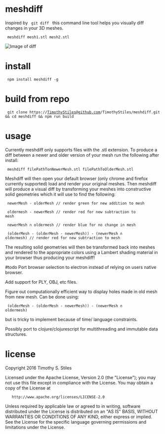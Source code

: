 # meshdiff

Inspired by <code> git diff </code> this command line tool helps you visually diff changes in your 3D meshes.

<code> meshdiff mesh1.stl mesh2.stl </code>

![Image of diff](https://github.com/TimothyStiles/meshdiff/blob/master/diffImage.png)


# install

<code> npm install meshdiff -g </code>




# build from repo

<code> git clone https://TimothyStiles@github.com/TimothyStiles/meshdiff.git && cd meshdiff && npm run build </code>


# usage

Currently meshdiff only supports files with the .stl extension. To produce a diff between a newer and older version of your mesh run the following after install:

<code> meshdiff filePathTonNewerMesh.stl filePathToOlderMesh.stl </code>

Meshdiff will then open your default browser (only chrome and firefox currently supported) load and render your original meshes. Then meshdiff will produce a visual diff by transforming your meshes into constructive solid geometries which it will use to find the following:


<code> newerMesh - olderMesh // render green for new addition to mesh </code>

<code> oldermesh - newerMesh // render red for new subtraction to mesh </code>

<code> newerMesh ∩ oldermesh // render blue for no change in mesh </code>

<code> (olderMesh - (olderMesh - newerMesh)) - (newerMesh ∩ oldermesh) // render red for new subtraction to mesh </code>

The resulting solid geometries will then be transformed back into meshes and rendered to the appropriate colors using a Lambert shading material in your browser thus producing your meshdiff!



#todo
Port browser selection to electron instead of relying on users native browser.

Add support for PLY, OBJ, etc files.

Figure out computationally efficient way to display holes made in old mesh from new mesh. Can be done using:

<code> (olderMesh - (olderMesh - newerMesh)) - (newerMesh ∩ oldermesh) </code> 

but is tricky to implement because of time/ language constraints.

Possibly port to clojure/clojurescript for multithreading and immutable data structures.




# license
Copyright 2016 Timothy S. Stiles

   Licensed under the Apache License, Version 2.0 (the "License");
   you may not use this file except in compliance with the License.
   You may obtain a copy of the License at

       http://www.apache.org/licenses/LICENSE-2.0

   Unless required by applicable law or agreed to in writing, software
   distributed under the License is distributed on an "AS IS" BASIS,
   WITHOUT WARRANTIES OR CONDITIONS OF ANY KIND, either express or implied.
   See the License for the specific language governing permissions and
   limitations under the License.
